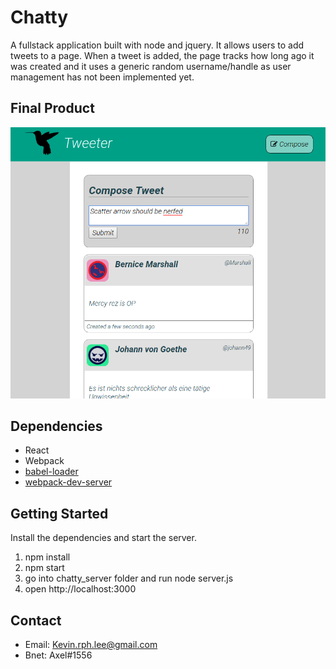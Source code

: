 # Chatty

A fullstack application built with node and jquery. It allows users to add tweets to a page. When a tweet is added, the page tracks how long ago it was created and it uses a generic random username/handle as user management has not been implemented yet.

## Final Product

![SS1](https://raw.githubusercontent.com/kevin-rph-lee/tweeter/master/tweeter.PNG?raw=true "Screenshot")


## Dependencies
* React
* Webpack
* [babel-loader](https://github.com/babel/babel-loader)
* [webpack-dev-server](https://github.com/webpack/webpack-dev-server)


## Getting Started
Install the dependencies and start the server.


1. npm install
2. npm start
3. go into chatty_server folder and run node server.js
4. open http://localhost:3000

## Contact

- Email: Kevin.rph.lee@gmail.com
- Bnet: Axel#1556


